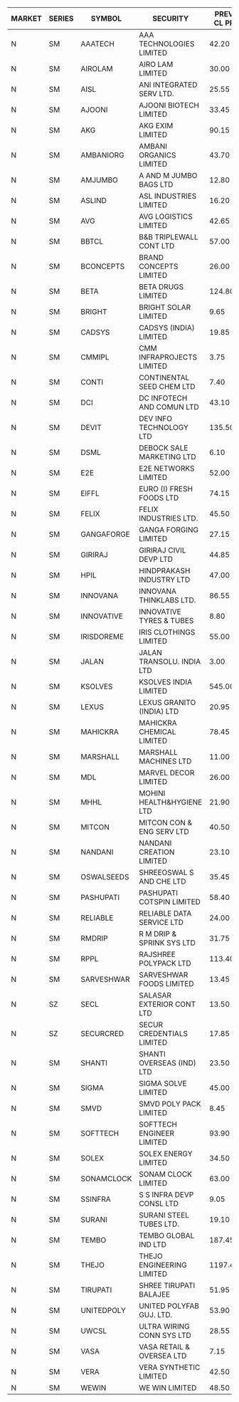 


| MARKET | SERIES | SYMBOL | SECURITY | PREV CL PR | OPEN PRICE | HIGH PRICE | LOW PRICE | CLOSE PRICE | NET TRDVAL | NET TRDQTY | CORP IND | HI 52 WK | LO 52 WK |
| ----- | ----- | ----- | ----- | ----- | ----- | ----- | ----- | ----- | ----- | ----- | ----- | ----- | ----- |
| N | SM | AAATECH | AAA TECHNOLOGIES LIMITED | 42.20 | 42.15 | 42.15 | 42.05 | 42.05 | 1136700.00 | 27000 |  | 48.00 | 42.05 |
| N | SM | AIROLAM | AIRO LAM LIMITED | 30.00 | 29.00 | 29.00 | 29.00 | 29.00 | 87000.00 | 3000 |  | 36.00 | 14.45 |
| N | SM | AISL | ANI INTEGRATED SERV LTD. | 25.55 | 26.75 | 26.80 | 26.75 | 26.80 | 64260.00 | 2400 |  | 28.00 | 14.30 |
| N | SM | AJOONI | AJOONI BIOTECH LIMITED | 33.45 | 33.45 | 33.45 | 32.00 | 32.00 | 261800.00 | 8000 |  | 36.50 | 6.35 |
| N | SM | AKG | AKG EXIM LIMITED | 90.15 | 85.65 | 85.65 | 85.65 | 85.65 | 548160.00 | 6400 |  | 94.80 | 32.00 |
| N | SM | AMBANIORG | AMBANI ORGANICS LIMITED | 43.70 | 43.95 | 47.00 | 43.95 | 47.00 | 181900.00 | 4000 |  | 61.70 | 42.35 |
| N | SM | AMJUMBO | A AND M JUMBO BAGS LTD | 12.80 | 12.20 | 13.00 | 12.20 | 12.20 | 3804800.00 | 304000 |  | 14.40 | 5.85 |
| N | SM | ASLIND | ASL INDUSTRIES LIMITED | 16.20 | 17.00 | 17.00 | 17.00 | 17.00 | 68000.00 | 4000 |  | 17.00 | 4.75 |
| N | SM | AVG | AVG LOGISTICS LIMITED | 42.65 | 41.05 | 43.25 | 41.00 | 43.25 | 501000.00 | 12000 |  | 69.00 | 23.10 |
| N | SM | BBTCL | B&B TRIPLEWALL CONT LTD | 57.00 | 59.85 | 59.85 | 59.85 | 59.85 | 179550.00 | 3000 |  | 72.50 | 27.20 |
| N | SM | BCONCEPTS | BRAND CONCEPTS LIMITED | 26.00 | 26.90 | 26.90 | 24.70 | 24.70 | 457050.00 | 18000 |  | 32.05 | 13.70 |
| N | SM | BETA | BETA DRUGS LIMITED | 124.80 | 124.80 | 129.00 | 124.80 | 129.00 | 709240.00 | 5600 |  | 140.80 | 37.00 |
| N | SM | BRIGHT | BRIGHT SOLAR LIMITED | 9.65 | 10.60 | 10.60 | 10.60 | 10.60 | 254400.00 | 24000 |  | 14.50 | 4.70 |
| N | SM | CADSYS | CADSYS (INDIA) LIMITED | 19.85 | 19.35 | 19.35 | 19.35 | 19.35 | 77400.00 | 4000 |  | 32.15 | 15.50 |
| N | SM | CMMIPL | CMM INFRAPROJECTS LIMITED | 3.75 | 3.80 | 3.80 | 3.80 | 3.80 | 11400.00 | 3000 |  | 8.05 | 2.25 |
| N | SM | CONTI | CONTINENTAL SEED CHEM LTD | 7.40 | 7.05 | 7.05 | 7.05 | 7.05 | 46995.30 | 6666 |  | 89.05 | 5.55 |
| N | SM | DCI | DC INFOTECH AND COMUN LTD | 43.10 | 44.00 | 44.00 | 44.00 | 44.00 | 132000.00 | 3000 |  | 45.50 | 39.00 |
| N | SM | DEVIT | DEV INFO TECHNOLOGY LTD | 135.50 | 125.00 | 125.00 | 125.00 | 125.00 | 187500.00 | 1500 |  | 139.55 | 57.00 |
| N | SM | DSML | DEBOCK SALE MARKETING LTD | 6.10 | 6.35 | 6.35 | 6.35 | 6.35 | 38100.00 | 6000 |  | 21.95 | 3.50 |
| N | SM | E2E | E2E NETWORKS LIMITED | 52.00 | 51.00 | 52.00 | 51.00 | 51.50 | 206000.00 | 4000 |  | 61.30 | 13.30 |
| N | SM | EIFFL | EURO (I) FRESH FOODS LTD | 74.15 | 74.50 | 80.00 | 74.50 | 80.00 | 250800.00 | 3200 |  | 115.25 | 64.80 |
| N | SM | FELIX | FELIX INDUSTRIES LTD. | 45.50 | 44.00 | 44.00 | 44.00 | 44.00 | 1232000.00 | 28000 |  | 45.50 | 10.80 |
| N | SM | GANGAFORGE | GANGA FORGING LIMITED | 27.15 | 28.20 | 28.20 | 28.20 | 28.20 | 225600.00 | 8000 |  | 34.70 | 8.70 |
| N | SM | GIRIRAJ | GIRIRAJ CIVIL DEVP LTD | 44.85 | 46.50 | 47.05 | 46.50 | 47.05 | 112260.00 | 2400 |  | 47.05 | 20.95 |
| N | SM | HPIL | HINDPRAKASH INDUSTRY LTD | 47.00 | 47.00 | 47.00 | 47.00 | 47.00 | 282000.00 | 6000 |  | 47.00 | 40.20 |
| N | SM | INNOVANA | INNOVANA THINKLABS LTD. | 86.55 | 90.00 | 90.00 | 86.50 | 87.00 | 2358500.00 | 27000 |  | 125.00 | 70.25 |
| N | SM | INNOVATIVE | INNOVATIVE TYRES & TUBES | 8.80 | 8.40 | 8.90 | 8.40 | 8.65 | 1015050.00 | 117000 |  | 11.00 | 5.40 |
| N | SM | IRISDOREME | IRIS CLOTHINGS LIMITED | 55.00 | 61.00 | 62.00 | 61.00 | 61.50 | 688800.00 | 11200 |  | 192.00 | 28.50 |
| N | SM | JALAN | JALAN TRANSOLU. INDIA LTD | 3.00 | 3.10 | 3.15 | 3.10 | 3.15 | 28200.00 | 9000 |  | 6.65 | 2.75 |
| N | SM | KSOLVES | KSOLVES INDIA LIMITED | 545.00 | 560.00 | 572.00 | 560.00 | 572.00 | 339600.00 | 600 |  | 661.50 | 102.05 |
| N | SM | LEXUS | LEXUS GRANITO (INDIA) LTD | 20.95 | 20.50 | 20.50 | 20.00 | 20.00 | 162500.00 | 8000 |  | 22.50 | 4.55 |
| N | SM | MAHICKRA | MAHICKRA CHEMICAL LIMITED | 78.45 | 78.90 | 79.90 | 78.75 | 79.85 | 476025.00 | 6000 |  | 92.90 | 70.00 |
| N | SM | MARSHALL | MARSHALL MACHINES LTD | 11.00 | 11.55 | 11.55 | 10.55 | 11.25 | 861750.00 | 78000 |  | 16.50 | 4.85 |
| N | SM | MDL | MARVEL DECOR LIMITED | 26.00 | 24.70 | 25.00 | 24.70 | 25.00 | 949400.00 | 38000 |  | 28.20 | 16.50 |
| N | SM | MHHL | MOHINI HEALTH&HYGIENE LTD | 21.90 | 21.25 | 21.25 | 20.85 | 20.85 | 252750.00 | 12000 |  | 23.60 | 11.35 |
| N | SM | MITCON | MITCON CON & ENG SERV LTD | 40.50 | 40.50 | 40.50 | 40.50 | 40.50 | 162000.00 | 4000 |  | 43.00 | 36.50 |
| N | SM | NANDANI | NANDANI CREATION LIMITED | 23.10 | 22.95 | 23.00 | 21.95 | 21.95 | 449250.00 | 20000 |  | 24.30 | 7.35 |
| N | SM | OSWALSEEDS | SHREEOSWAL S AND CHE LTD | 35.45 | 33.70 | 33.70 | 33.70 | 33.70 | 134800.00 | 4000 |  | 50.45 | 21.80 |
| N | SM | PASHUPATI | PASHUPATI COTSPIN LIMITED | 58.40 | 58.60 | 58.70 | 58.60 | 58.70 | 281520.00 | 4800 |  | 72.90 | 40.00 |
| N | SM | RELIABLE | RELIABLE DATA SERVICE LTD | 24.00 | 24.00 | 24.00 | 24.00 | 24.00 | 230400.00 | 9600 |  | 36.40 | 19.95 |
| N | SM | RMDRIP | R M DRIP & SPRINK SYS LTD | 31.75 | 30.40 | 30.40 | 30.20 | 30.20 | 181600.00 | 6000 |  | 63.00 | 14.65 |
| N | SM | RPPL | RAJSHREE POLYPACK LTD | 113.40 | 118.95 | 119.00 | 117.95 | 118.45 | 828700.00 | 7000 |  | 120.95 | 47.75 |
| N | SM | SARVESHWAR | SARVESHWAR FOODS LIMITED | 13.45 | 12.80 | 13.40 | 12.80 | 12.80 | 339280.00 | 25600 |  | 15.10 | 8.45 |
| N | SZ | SECL | SALASAR EXTERIOR CONT LTD | 13.50 | 13.25 | 13.25 | 12.85 | 12.85 | 1042050.00 | 81000 |  | 13.85 | 11.95 |
| N | SZ | SECURCRED | SECUR CREDENTIALS LIMITED | 17.85 | 17.00 | 17.00 | 17.00 | 17.00 | 10200.00 | 600 |  | 19.85 | 15.95 |
| N | SM | SHANTI | SHANTI OVERSEAS (IND) LTD | 23.50 | 24.00 | 24.65 | 23.25 | 23.25 | 433800.00 | 18000 |  | 24.65 | 14.00 |
| N | SM | SIGMA | SIGMA SOLVE LIMITED | 45.00 | 45.00 | 45.00 | 45.00 | 45.00 | 135000.00 | 3000 |  | 53.90 | 33.80 |
| N | SM | SMVD | SMVD POLY PACK LIMITED | 8.45 | 8.15 | 8.80 | 8.15 | 8.75 | 102600.00 | 12000 |  | 12.00 | 6.45 |
| N | SM | SOFTTECH | SOFTTECH ENGINEER LIMITED | 93.90 | 92.00 | 92.00 | 92.00 | 92.00 | 147200.00 | 1600 |  | 97.00 | 32.45 |
| N | SM | SOLEX | SOLEX ENERGY LIMITED | 34.50 | 34.50 | 34.50 | 34.50 | 34.50 | 2415000.00 | 70000 |  | 38.00 | 19.20 |
| N | SM | SONAMCLOCK | SONAM CLOCK LIMITED | 63.00 | 54.00 | 54.00 | 54.00 | 54.00 | 162000.00 | 3000 |  | 65.00 | 30.80 |
| N | SM | SSINFRA | S S INFRA DEVP CONSL LTD | 9.05 | 9.00 | 9.00 | 8.60 | 8.60 | 106800.00 | 12000 |  | 14.45 | 5.65 |
| N | SM | SURANI | SURANI STEEL TUBES LTD. | 19.10 | 20.05 | 20.05 | 20.00 | 20.00 | 80100.00 | 4000 |  | 34.60 | 18.00 |
| N | SM | TEMBO | TEMBO GLOBAL IND LTD | 187.45 | 185.85 | 189.00 | 178.00 | 189.00 | 12426300.00 | 68000 |  | 210.00 | 115.00 |
| N | SM | THEJO | THEJO ENGINEERING LIMITED | 1197.40 | 1225.00 | 1399.00 | 1210.00 | 1375.00 | 7805800.00 | 6100 |  | 1468.50 | 350.55 |
| N | SM | TIRUPATI | SHREE TIRUPATI BALAJEE | 51.95 | 49.40 | 49.40 | 49.40 | 49.40 | 148200.00 | 3000 |  | 72.25 | 22.40 |
| N | SM | UNITEDPOLY | UNITED POLYFAB GUJ. LTD. | 53.90 | 51.25 | 51.25 | 51.25 | 51.25 | 153750.00 | 3000 |  | 59.75 | 5.95 |
| N | SM | UWCSL | ULTRA WIRING CONN SYS LTD | 28.55 | 29.30 | 29.30 | 29.30 | 29.30 | 234400.00 | 8000 |  | 29.30 | 22.65 |
| N | SM | VASA | VASA RETAIL & OVERSEA LTD | 7.15 | 7.15 | 7.20 | 7.15 | 7.20 | 86200.00 | 12000 |  | 8.20 | 5.00 |
| N | SM | VERA | VERA SYNTHETIC LIMITED | 42.50 | 40.40 | 40.40 | 40.40 | 40.40 | 121200.00 | 3000 |  | 112.60 | 39.80 |
| N | SM | WEWIN | WE WIN LIMITED | 48.50 | 46.10 | 46.10 | 46.10 | 46.10 | 46100.00 | 1000 |  | 88.00 | 46.10 |



